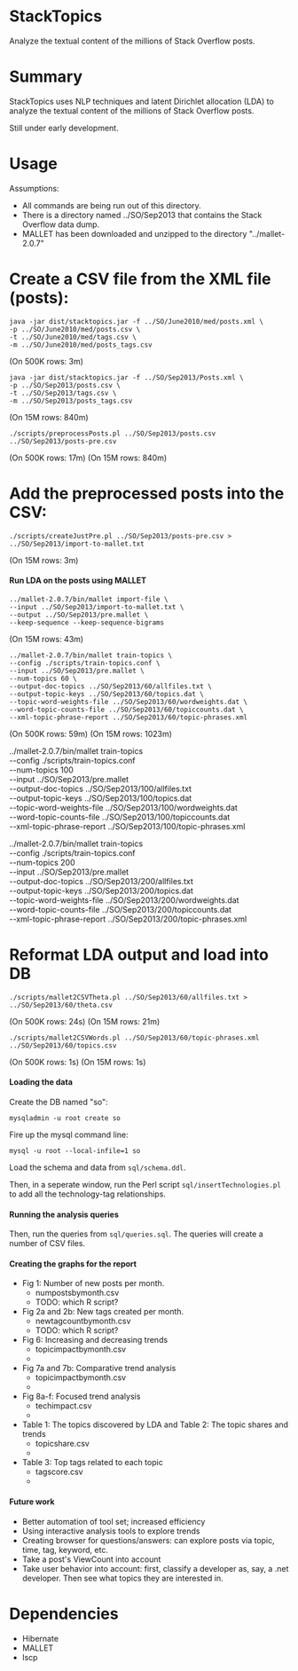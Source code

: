 

StackTopics
=======================

Analyze the textual content of the millions of Stack Overflow posts.


Summary
=======

StackTopics uses NLP techniques and latent Dirichlet allocation (LDA) to analyze
the textual content of the millions of Stack Overflow posts.

Still under early development.


Usage
=====

Assumptions:

- All commands are being run out of this directory.
- There is a directory named ../SO/Sep2013 that contains the Stack Overflow
  data dump.
- MALLET has been downloaded and unzipped to the directory "../mallet-2.0.7"


# Create a CSV file from the XML file (posts):


```
java -jar dist/stacktopics.jar -f ../SO/June2010/med/posts.xml \
-p ../SO/June2010/med/posts.csv \
-t ../SO/June2010/med/tags.csv \
-m ../SO/June2010/med/posts_tags.csv 
```
(On 500K rows: 3m)

```
java -jar dist/stacktopics.jar -f ../SO/Sep2013/Posts.xml \
-p ../SO/Sep2013/posts.csv \
-t ../SO/Sep2013/tags.csv \
-m ../SO/Sep2013/posts_tags.csv 
```
(On 15M rows: 840m)

```
./scripts/preprocessPosts.pl ../SO/Sep2013/posts.csv ../SO/Sep2013/posts-pre.csv
```
(On 500K rows: 17m)
(On 15M rows: 840m)


# Add the preprocessed posts into the CSV:

```
./scripts/createJustPre.pl ../SO/Sep2013/posts-pre.csv > ../SO/Sep2013/import-to-mallet.txt
```
(On 15M rows: 3m)




#### Run LDA on the posts using MALLET

```
../mallet-2.0.7/bin/mallet import-file \
--input ../SO/Sep2013/import-to-mallet.txt \
--output ../SO/Sep2013/pre.mallet \
--keep-sequence --keep-sequence-bigrams 
```
(On 15M rows: 43m)


```
../mallet-2.0.7/bin/mallet train-topics \
--config ./scripts/train-topics.conf \
--input ../SO/Sep2013/pre.mallet \
--num-topics 60 \
--output-doc-topics ../SO/Sep2013/60/allfiles.txt \
--output-topic-keys ../SO/Sep2013/60/topics.dat \
--topic-word-weights-file ../SO/Sep2013/60/wordweights.dat \
--word-topic-counts-file ../SO/Sep2013/60/topiccounts.dat \
--xml-topic-phrase-report ../SO/Sep2013/60/topic-phrases.xml
```
(On 500K rows: 59m)
(On 15M rows: 1023m)

../mallet-2.0.7/bin/mallet train-topics \
--config ./scripts/train-topics.conf \
--num-topics 100 \
--input ../SO/Sep2013/pre.mallet \
--output-doc-topics ../SO/Sep2013/100/allfiles.txt \
--output-topic-keys ../SO/Sep2013/100/topics.dat \
--topic-word-weights-file ../SO/Sep2013/100/wordweights.dat \
--word-topic-counts-file ../SO/Sep2013/100/topiccounts.dat \
--xml-topic-phrase-report ../SO/Sep2013/100/topic-phrases.xml


../mallet-2.0.7/bin/mallet train-topics \
--config ./scripts/train-topics.conf \
--num-topics 200 \
--input ../SO/Sep2013/pre.mallet \
--output-doc-topics ../SO/Sep2013/200/allfiles.txt \
--output-topic-keys ../SO/Sep2013/200/topics.dat \
--topic-word-weights-file ../SO/Sep2013/200/wordweights.dat \
--word-topic-counts-file ../SO/Sep2013/200/topiccounts.dat \
--xml-topic-phrase-report ../SO/Sep2013/200/topic-phrases.xml


# Reformat LDA output and load into DB

```
./scripts/mallet2CSVTheta.pl ../SO/Sep2013/60/allfiles.txt > ../SO/Sep2013/60/theta.csv
```
(On 500K rows: 24s)
(On 15M rows: 21m)


```
./scripts/mallet2CSVWords.pl ../SO/Sep2013/60/topic-phrases.xml ../SO/Sep2013/60/topics.csv
```
(On 500K rows: 1s)
(On 15M rows: 1s)


#### Loading the data

Create the DB named "so":

```
mysqladmin -u root create so
```

Fire up the mysql command line:

```
mysql -u root --local-infile=1 so
``` 

Load the schema and data from `sql/schema.ddl`.

Then, in a seperate window, run the Perl script `sql/insertTechnologies.pl` to add all the technology-tag
relationships.

#### Running the analysis queries

Then, run the queries from `sql/queries.sql`. The queries will create a number
of CSV files.


#### Creating the graphs for the report

- Fig 1: Number of new posts per month.
   - numpostsbymonth.csv
   - TODO: which R script?
- Fig 2a and 2b: New tags created per month.
   - newtagcountbymonth.csv 
   - TODO: which R script?
- Fig 6: Increasing and decreasing trends
   - topicimpactbymonth.csv 
   -
- Fig 7a and 7b: Comparative trend analysis
   - topicimpactbymonth.csv 
   - 
- Fig 8a-f: Focused trend analysis
   - techimpact.csv
   - 
- Table 1: The topics discovered by LDA and Table 2: The topic shares and trends
   - topicshare.csv
   - 
- Table 3: Top tags related to each topic
   - tagscore.csv 
   - 


#### Future work

- Better automation of tool set; increased efficiency
- Using interactive analysis tools to explore trends
- Creating browser for questions/answers: can explore posts via topic, time,
  tag, keyword, etc.
- Take a post's ViewCount into account
- Take user behavior into account: first, classify a developer as, say, a .net
  developer. Then see what topics they are interested in.







Dependencies
============

- Hibernate
- MALLET
- lscp

